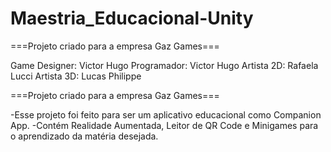 # Maestria_Educacional-Unity
 
===Projeto criado para a empresa Gaz Games===

Game Designer: Victor Hugo
Programador: Victor Hugo
Artista 2D: Rafaela Lucci
Artista 3D: Lucas Philippe

===Projeto criado para a empresa Gaz Games===

-Esse projeto foi feito para ser um aplicativo educacional como Companion App. 
-Contém Realidade Aumentada, Leitor de QR Code e Minigames para o aprendizado da matéria desejada.

